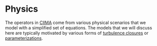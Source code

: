 # Physics

The operators in [ClIMA](https://github.com/CliMA/ClimateMachine.jl) come from various physical scenarios that we model with a simplified set of equations. The models that we will discuss here are typically motivated by various forms of [turbulence closures](https://en.wikipedia.org/wiki/Turbulence_modeling) or [parameterizations](https://en.wikipedia.org/wiki/Parametrization_(atmospheric_modeling)).
